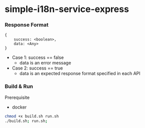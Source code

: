 # simple-i18n-service-express

### Response Format

```
{
	success: <boolean>,
	data: <Any>
}
```
* Case 1: success == false
  * data is an error message
* Case 2: success == true
  * data is an expected response format specified in each API
  
### Build & Run

Prerequisite
* docker

```sh
chmod +x build.sh run.sh
./build.sh; run.sh;
```

